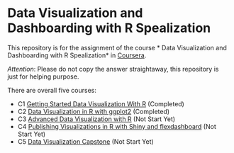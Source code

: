 # Data Visualization and Dashboarding with R Spealization
This repository is for the assignment of the course * Data Visualization and Dashboarding with R Spealization* in [Coursera](https://www.coursera.org/specializations/jhu-data-visualization-dashboarding-with-r).

*Attention*: Please do not copy the answer straightaway, this repository is just for helping purpose.

There are overall five courses:
- C1 [Getting Started Data Visualization With R](https://github.com/Jessica0410/Data-Visualization-and-Dashboarding-with-R-Spealization/tree/main/Course%201) (Completed)
- C2 [Data Visualization in R with ggplot2](https://github.com/Jessica0410/Data-Visualization-and-Dashboarding-with-R-Spealization/tree/main/Course2) (Completed)
- C3 [Advanced Data Visualization with R]() (Not Start Yet)
- C4 [Publishing Visualizations in R with Shiny and flexdashboard]() (Not Start Yet)
- C5 [Data Visualization Capstone]() (Not Start Yet)


